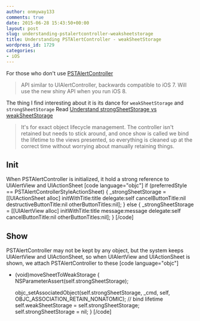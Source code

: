 ```yaml
---
author: onmyway133
comments: true
date: 2015-06-28 15:43:50+00:00
layout: post
slug: understanding-pstalertcontroller-weaksheetstorage
title: Understanding PSTAlertController - weakSheetStorage
wordpress_id: 1729
categories:
- iOS
---
```


For those who don't use [PSTAlertController](https://github.com/steipete/PSTAlertController)



<blockquote>
  API similar to UIAlertController, backwards compatible to iOS 7. Will use the new shiny API when you run iOS 8.
</blockquote>



The thing I find interesting about it is its dance for `weakSheetStorage` and `strongSheetStorage`
Read [Understand strongSheetStorage vs weakSheetStorage](https://github.com/steipete/PSTAlertController/issues/3)



<blockquote>
  It's for exact object lifecycle management. The controller isn't retained but needs to stick around, and once show is called we bind the lifetime to the views presented, so everything is cleaned up at the correct time without worrying about manually retaining things.
</blockquote>





## Init



When PSTAlertController is initialized, it hold a strong reference to UIAlertView and UIActionSheet
[code language="objc"]
if (preferredStyle == PSTAlertControllerStyleActionSheet) {
                _strongSheetStorage = [[UIActionSheet alloc] initWithTitle:title delegate:self cancelButtonTitle:nil destructiveButtonTitle:nil otherButtonTitles:nil];
            } else {
                _strongSheetStorage = [[UIAlertView alloc] initWithTitle:title message:message delegate:self cancelButtonTitle:nil otherButtonTitles:nil];
            }
[/code]



## Show



PSTAlertController may not be kept by any object, but the system keeps UIAlertView and UIActionSheet, so when UIAlertView and UIActionSheet is shown, we attach PSTAlertController to these
[code language="objc"]
- (void)moveSheetToWeakStorage {
    NSParameterAssert(self.strongSheetStorage);

    objc_setAssociatedObject(self.strongSheetStorage, _cmd, self, OBJC_ASSOCIATION_RETAIN_NONATOMIC); // bind lifetime
    self.weakSheetStorage = self.strongSheetStorage;
    self.strongSheetStorage = nil;
}
[/code]

